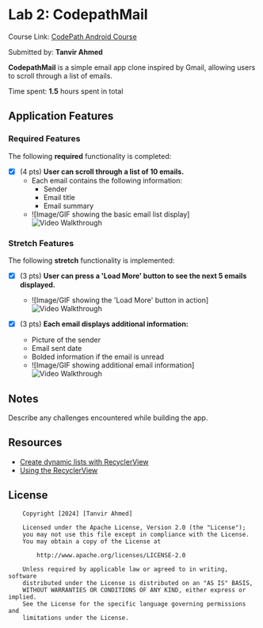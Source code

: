 # Lab 2: CodepathMail

Course Link: [CodePath Android Course](https://courses.codepath.org/courses/and102/unit/2#!labs)

Submitted by: **Tanvir Ahmed** <!-- Replace 'Your Name Here' with your actual name -->

**CodepathMail** is a simple email app clone inspired by Gmail, allowing users to scroll through a list of emails.

Time spent: **1.5** hours spent in total <!-- Replace 'X' with the number of hours you spent on this project -->

## Application Features

### Required Features

The following **required** functionality is completed:

- [x] (4 pts) **User can scroll through a list of 10 emails.**
  - Each email contains the following information:
    - Sender
    - Email title
    - Email summary
  - ![Image/GIF showing the basic email list display] <img src='https://github.com/user-attachments/assets/0cfcda17-0694-4750-a6e6-60a57378eb7c' title='Video Walkthrough' width='' alt='Video Walkthrough' />
### Stretch Features

The following **stretch** functionality is implemented:

- [x] (3 pts) **User can press a 'Load More' button to see the next 5 emails displayed.**
  - ![Image/GIF showing the 'Load More' button in action] <img src='https://github.com/user-attachments/assets/83ca19fe-9bf6-4b6b-a664-f59e527db003' title='Video Walkthrough' width='' alt='Video Walkthrough' />

- [x] (3 pts) **Each email displays additional information:**
  - Picture of the sender
  - Email sent date
  - Bolded information if the email is unread
  - ![Image/GIF showing additional email information] <img src='https://github.com/user-attachments/assets/d640c254-6165-4900-a80f-5dfcc8b56d1c' title='Video Walkthrough' width='' alt='Video Walkthrough' />
## Notes

Describe any challenges encountered while building the app. <!-- Replace this with your specific challenges and experiences -->

## Resources

- [Create dynamic lists with RecyclerView](https://developer.android.com/guide/topics/ui/layout/recyclerview)
- [Using the RecyclerView](https://guides.codepath.com/android/using-the-recyclerview)

## License

```plaintext
    Copyright [2024] [Tanvir Ahmed]

    Licensed under the Apache License, Version 2.0 (the "License");
    you may not use this file except in compliance with the License.
    You may obtain a copy of the License at

        http://www.apache.org/licenses/LICENSE-2.0

    Unless required by applicable law or agreed to in writing, software
    distributed under the License is distributed on an "AS IS" BASIS,
    WITHOUT WARRANTIES OR CONDITIONS OF ANY KIND, either express or implied.
    See the License for the specific language governing permissions and
    limitations under the License.
